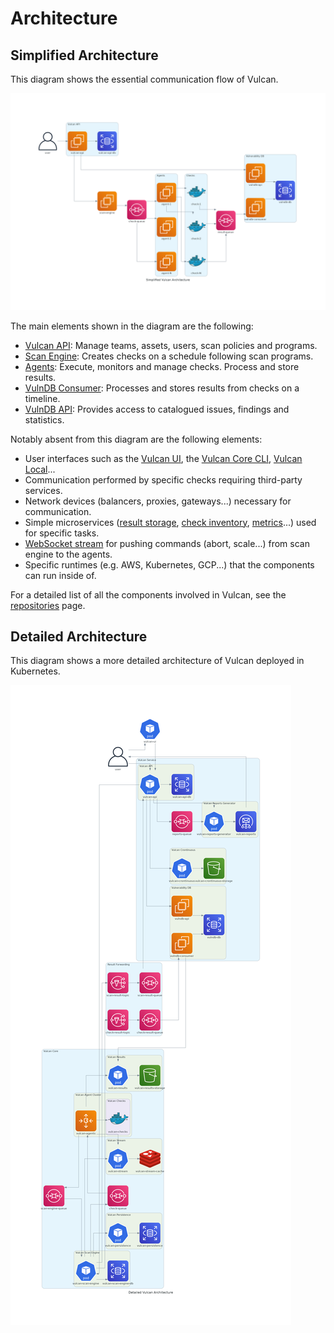 # Architecture

## Simplified Architecture

This diagram shows the essential communication flow of Vulcan.

[![Vulcan Simplified Architecture](img/simplified-architecture.png)](img/simplified-architecture.png)

The main elements shown in the diagram are the following:

- [Vulcan API](https://github.com/adevinta/vulcan-api/): Manage teams, assets, users, scan policies and programs.
- [Scan Engine](https://github.com/adevinta/vulcan-scan-engine): Creates checks on a schedule following scan programs.
- [Agents](https://github.com/adevinta/vulcan-agent): Execute, monitors and manage checks. Process and store results.
- [VulnDB Consumer](https://github.com/adevinta/vulnerability-db): Processes and stores results from checks on a timeline.
- [VulnDB API](https://github.com/adevinta/vulnerability-db-api): Provides access to catalogued issues, findings and statistics.

Notably absent from this diagram are the following elements:

- User interfaces such as the [Vulcan UI](https://github.com/adevinta/vulcan-ui), the [Vulcan Core CLI](https://github.com/adevinta/vulcan-core-cli), [Vulcan Local](https://github.com/adevinta/vulcan-local/)...
- Communication performed by specific checks requiring third-party services.
- Network devices (balancers, proxies, gateways...) necessary for communication.
- Simple microservices ([result storage](https://github.com/adevinta/vulcan-results), [check inventory](https://github.com/adevinta/vulcan-persistence), [metrics](https://github.com/adevinta/vulcan-metrics)...) used for specific tasks.
- [WebSocket stream](https://github.com/adevinta/vulcan-stream) for pushing commands (abort, scale...) from scan engine to the agents.
- Specific runtimes (e.g. AWS, Kubernetes, GCP...) that the components can run inside of.

For a detailed list of all the components involved in Vulcan, see the [repositories](/repositories/) page.

## Detailed Architecture

This diagram shows a more detailed architecture of Vulcan deployed in Kubernetes.

[![Vulcan Detailed Architecture](img/detailed-architecture.png)](img/detailed-architecture.png)
